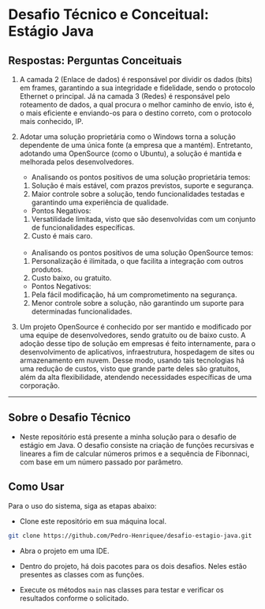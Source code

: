 # Desafio Técnico e Conceitual: Estágio Java
## Respostas: Perguntas Conceituais

1. A camada 2 (Enlace de dados) é responsável por dividir os dados (bits) em frames, garantindo a sua integridade e fidelidade, sendo o protocolo Ethernet o principal. Já na camada 3 (Redes) é responsável pelo roteamento de dados, a qual procura o melhor caminho de envio, isto é, o mais eficiente e enviando-os para o destino correto, com o protocolo mais conhecido, IP.

2. Adotar uma solução proprietária como o Windows torna a solução dependente de uma única fonte (a empresa que a mantém). Entretanto, adotando uma OpenSource (como o Ubuntu), a solução é mantida e melhorada pelos desenvolvedores.

    * Analisando os pontos positivos de uma solução proprietária temos:
    1. Solução é mais estável, com prazos previstos, suporte e segurança.
    2. Maior controle sobre a solução, tendo funcionalidades testadas e garantindo uma experiência de qualidade.
    * Pontos Negativos:
    1. Versatilidade limitada, visto que são desenvolvidas com um conjunto de funcionalidades específicas.
    2. Custo é mais caro.

    <br>

    * Analisando os pontos positivos de uma solução OpenSource temos:
    1. Personalização é ilimitada, o que facilita a integração com outros produtos.
    2. Custo baixo, ou gratuito.
    * Pontos Negativos:
    1. Pela fácil modificação, há um comprometimento na segurança.
    2. Menor controle sobre a solução, não garantindo um suporte para determinadas funcionalidades.

3. Um projeto OpenSource é conhecido por ser mantido e modificado por uma equipe de desenvolvedores, sendo gratuito ou de baixo custo. A adoção desse tipo de solução em empresas é feito internamente, para o desenvolvimento de aplicativos, infraestrutura, hospedagem de sites ou armazenamento em nuvem.  Desse modo, usando tais tecnologias há uma redução de custos, visto que grande parte deles são gratuitos, além da alta flexibilidade, atendendo necessidades específicas de uma corporação.

<hr>

## Sobre o Desafio Técnico

* Neste repositório está presente a minha solução para o desafio de estágio em Java. O desafio consiste na criação de funções recursivas e lineares a fim de calcular números primos e a sequência de Fibonnaci, com base em um número passado por parâmetro.

## Como Usar

Para o uso do sistema, siga as etapas abaixo:

* Clone este repositório em sua máquina local.

```bash
git clone https://github.com/Pedro-Henriquee/desafio-estagio-java.git
```

* Abra o projeto em uma IDE.

* Dentro do projeto, há dois pacotes para os dois desafios. Neles estão presentes as classes com as funções.

* Execute os métodos `main` nas classes para testar e verificar os resultados conforme o solicitado.
